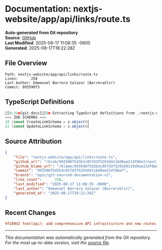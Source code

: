 # Documentation: nextjs-website/app/api/links/route.ts

**Auto-generated from Git repository**  
**Source**: [GitHub](/blob/993590f5d3b3c057d3f529169116d9ae214f8bef/nextjs-website/app/api/links/route.ts)  
**Last Modified**: 2025-08-17 11:08:35 -0600  
**Generated**: 2025-08-17T18:22:28Z

## File Overview

```
Path: nextjs-website/app/api/links/route.ts
Lines:      258
Last Author: Emmanuel Barrera Salazar (BarreraSlzr)
Commit: 993590f5
```

## TypeScript Definitions

```typescript
[0;34m[git-docs][0m Extracting TypeScript definitions from ./nextjs-website/app/api/links/route.ts
=== ZOD SCHEMAS ===
10 |const CreateLinkSchema = z.object({
22 |const UpdateLinkSchema = z.object({
```

## Source Attribution

```json
{
    "file": "nextjs-website/app/api/links/route.ts",
    "github_url": "/blob/993590f5d3b3c057d3f529169116d9ae214f8bef/nextjs-website/app/api/links/route.ts",
    "github_blame_url": "/blame/993590f5d3b3c057d3f529169116d9ae214f8bef/nextjs-website/app/api/links/route.ts",
    "commit": "993590f5d3b3c057d3f529169116d9ae214f8bef",
    "branch": "epic/git-sourced-documentation-v1",
    "line_count":      258,
    "last_modified": "2025-08-17 11:08:35 -0600",
    "last_author": "Emmanuel Barrera Salazar (BarreraSlzr)",
    "generated_at": "2025-08-17T18:22:28Z"
}
```

## Recent Changes

```diff
9f109d2 feat(api): add comprehensive API infrastructure and new routes
```

---
*This documentation was automatically generated from the Git repository. 
For the most up-to-date version, visit the [source file](/blob/993590f5d3b3c057d3f529169116d9ae214f8bef/nextjs-website/app/api/links/route.ts).*
